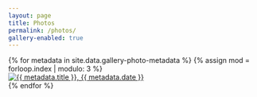 ```yaml
---
layout: page
title: Photos
permalink: /photos/
gallery-enabled: true
---
```

<!--Any additional images must be added in the gallery-photos dir. Metadata must go in the gallery-photo-metadata.csv -->

<div id="links">
	<table>
	{% for metadata in site.data.gallery-photo-metadata %}
		{% assign mod = forloop.index | modulo: 3 %}
		<div class="col-md-4">
			<a href="{{ site.url }}/assets/gallery-photos/{{ metadata.path }}" 
			title="{{ metadata.title }}, {{ metadata.date }}" data-gallery>
				<img src="{{ site.url }}/assets/gallery-photos/{{ metadata.path }}" alt="{{ metadata.title }}, {{ metadata.date }}" class="gallery-image">
			</a>
		</div>
	{% endfor %}
	</table>
</div>